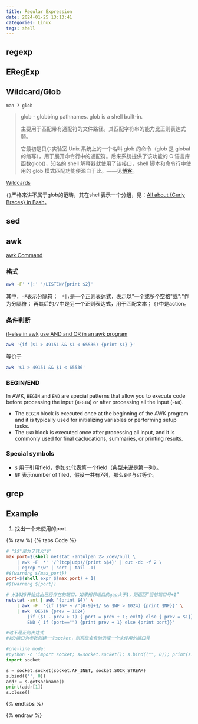 ```yaml
---
title: Regular Expression
date: 2024-01-25 13:13:41
categories: Linux
tags: shell
---
```


## regexp

## ERegExp

## Wildcard/Glob

`man 7 glob`

> glob - globbing pathnames. glob is a shell built-in.
> 
> 主要用于匹配带有通配符的文件路径。其匹配字符串的能力比正则表达式弱。
> 
> 它最初是贝尔实验室 Unix 系统上的一个名叫 glob 的命令（glob 是 global 的缩写），用于展开命令行中的通配符。后来系统提供了该功能的 C 语言库函数glob()，知名的 shell 解释器就使用了该接口，shell 脚本和命令行中使用的 glob 模式匹配功能便源自于此。——见[博客](https://juejin.cn/post/6844904077801816077)。

[Wildcards](https://tldp.org/LDP/GNU-Linux-Tools-Summary/html/x11655.htm)

`{}`严格来讲不属于glob的范畴，其在shell表示一个分组，见：[All about {Curly Braces} in Bash](https://www.linux.com/topic/desktop/all-about-curly-braces-bash/)。

## sed

## awk

[awk Command](https://www.ibm.com/docs/nl/aix/7.2?topic=awk-command)

### 格式

```bash
awk -F' *|:' '/LISTEN/{print $2}'
```

其中，`-F`表示分隔符；
` *|:`是一个正则表达式，表示以"一个或多个空格"或":"作为分隔符；
再其后的`//`中是另一个正则表达式，用于匹配文本；
`{}`中是action。

### 条件判断

[if-else in awk](https://tecadmin.net/awk-conditional-statements/)
[use AND and OR in an awk program](https://unix.stackexchange.com/questions/660178/how-to-use-and-and-or-together-in-an-awk-program)

```bash
awk '{if ($1 > 49151 && $1 < 65536) {print $1} }'
```

等价于
```bash
awk '$1 > 49151 && $1 < 65536'
```

### BEGIN/END

In AWK, `BEGIN` and `END` are special patterns that allow you to execute code before processing the input (`BEGIN`) or after processing all the input (`END`).

- The `BEGIN` block is executed once at the beginning of the AWK program and it is typically used for initializing variables or performing setup tasks.
- The `END` block is executed once after processing all input, and it is commonly used for final caclucations, summaries, or printing results.

### Special symbols

- `$` 用于引用field，例如`$1`代表第一个field（典型来说是第一列）。
- `NF` 表示number of filed，假设一共有7列，那么`$NF`与`$7`等价。

## grep

## Example

1. 找出一个未使用的port

{% raw %}
{% tabs Code %}

<!-- tab Makefile -->

```makefile
# "$$"是为了转义"$"
max_port=$(shell netstat -antulpen 2> /dev/null \
    | awk -F' *' '/^(tcp|udp)/{print $$4}' | cut -d: -f 2 \
    | egrep "\w" | sort | tail -1)
#$(warning ${max_port})
port=$(shell expr $(max_port) + 1)
#$(warning ${port})
```

<!-- endtab -->

<!-- tab Bash -->

```bash
# 从1025开始找出已经存在的端口，如果相邻端口的gap大于1，则返回“当前端口号+1”
netstat -ant | awk '{print $4}' \
    | awk -F: '{if ($NF ~ /^[0-9]+$/ && $NF > 1024) {print $NF}}' \
    | awk 'BEGIN {prev = 1024} 
        {if ($1 - prev > 1) { port = prev + 1; exit} else { prev = $1}} 
        END { if (port=="") {print prev + 1} else {print port}}'
```

<!-- endtab -->

<!-- tab Python-->

```python
#这不是正则表达式
#以0端口为参数创建一个socket，则系统会自动选择一个未使用的端口号

#one-line mode:
#python -c 'import socket; s=socket.socket(); s.bind(("", 0)); print(s.getsockname()[1]); s.close()'
import socket

s = socket.socket(socket.AF_INET, socket.SOCK_STREAM)
s.bind(('', 0))
addr = s.getsockname()
print(addr[1])
s.close()
```

<!-- endtab -->

{% endtabs %}

{% endraw %}
